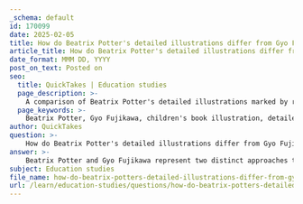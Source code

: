 ```yaml
---
_schema: default
id: 170099
date: 2025-02-05
title: How do Beatrix Potter's detailed illustrations differ from Gyo Fujikawa's inclusive art in classic children's book styles?
article_title: How do Beatrix Potter's detailed illustrations differ from Gyo Fujikawa's inclusive art in classic children's book styles?
date_format: MMM DD, YYYY
post_on_text: Posted on
seo:
  title: QuickTakes | Education studies
  page_description: >-
    A comparison of Beatrix Potter's detailed illustrations marked by realism and intricate designs against Gyo Fujikawa's inclusive art focused on diversity and representation in children's literature.
  page_keywords: >-
    Beatrix Potter, Gyo Fujikawa, children's book illustration, detailed art, inclusive art, watercolor illustrations, animal characters, diversity, storytelling, childhood experiences, realism, representation, nature, ethnic diversity, artistic styles
author: QuickTakes
question: >-
    How do Beatrix Potter's detailed illustrations differ from Gyo Fujikawa's inclusive art in classic children's book styles?
answer: >-
    Beatrix Potter and Gyo Fujikawa represent two distinct approaches to children's book illustration, each reflecting their unique artistic styles and thematic focuses.\n\n**Beatrix Potter's Detailed Illustrations:**\nBeatrix Potter is renowned for her intricate watercolor illustrations, which are characterized by their meticulous attention to detail and naturalistic representation of animals and their environments. Her works, such as "The Tale of Peter Rabbit," showcase a painterly style that brings the characters to life with a sense of realism and charm. Potter's illustrations often feature delicate line work and soft color palettes, creating a whimsical yet believable world that captivates young readers. The detailed backgrounds and expressive animal characters contribute to a rich storytelling experience, allowing children to immerse themselves in the narrative.\n\n**Gyo Fujikawa's Inclusive Art:**\nIn contrast, Gyo Fujikawa's illustrations are celebrated for their inclusivity and representation of diverse characters. Fujikawa was one of the first modern children's book authors to feature genuine ethnic, racial, and gender diversity in her stories. Her art style is often more simplistic and playful, utilizing bright colors and bold shapes that appeal to young audiences. Fujikawa's illustrations, as seen in works like "Babies and Baby Animals," focus on the joy of childhood and the beauty of diversity, promoting empathy and understanding among children. The inclusive nature of her art allows children from various backgrounds to see themselves reflected in literature, fostering a sense of belonging.\n\n**Comparison:**\nWhile Potter's illustrations are detailed and grounded in realism, Fujikawa's art embraces a more inclusive and diverse representation of childhood experiences. Potter's work often emphasizes the beauty of nature and the charm of animal characters, whereas Fujikawa's illustrations celebrate the richness of human diversity and the joy of shared experiences. Both styles contribute significantly to the storytelling experience but do so through different lenses—Potter through detailed realism and Fujikawa through inclusive representation.\n\nIn summary, Beatrix Potter's detailed illustrations and Gyo Fujikawa's inclusive art exemplify the evolution of children's book illustration, highlighting how different artistic approaches can shape the narratives and experiences offered to young readers.
subject: Education studies
file_name: how-do-beatrix-potters-detailed-illustrations-differ-from-gyo-fujikawas-inclusive-art-in-classic-childrens-book-styles.md
url: /learn/education-studies/questions/how-do-beatrix-potters-detailed-illustrations-differ-from-gyo-fujikawas-inclusive-art-in-classic-childrens-book-styles
---
```


&nbsp;
